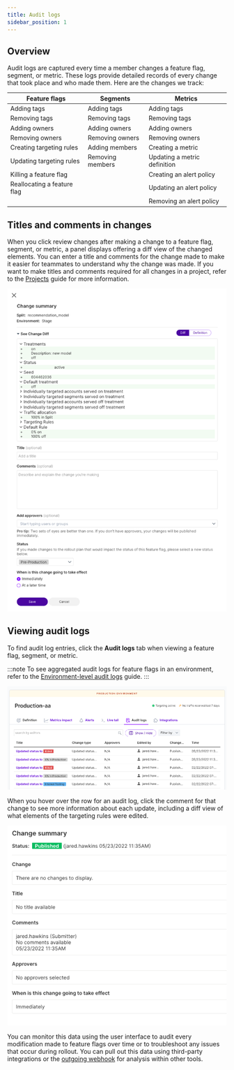 ```yaml
---
title: Audit logs
sidebar_position: 1
---
```


## Overview

Audit logs are captured every time a member changes a feature flag, segment, or metric. These logs provide detailed records of every change that took place and who made them. Here are the changes we track:  

| **Feature flags** | **Segments** | **Metrics** |
| --- | --- | --- |
| Adding tags | Adding tags | Adding tags |
| Removing tags | Removing tags | Removing tags |
| Adding owners | Adding owners | Adding owners |
| Removing owners | Removing owners | Removing owners |
| Creating targeting rules | Adding members | Creating a metric |
| Updating targeting rules | Removing members | Updating a metric definition |
| Killing a feature flag | | Creating an alert policy |
| Reallocating a feature flag | | Updating an alert policy |
| | | Removing an alert policy |

## Titles and comments in changes
When you click review changes after making a change to a feature flag, segment, or metric, a panel displays offering a diff view of the changed elements. You can enter a title and comments for the change made to make it easier for teammates to understand why the change was made. If you want to make titles and comments required for all changes in a project, refer to the [Projects](/docs/feature-management-experimentation/management-and-administration/account-settings/projects#editing-a-project) guide for more information.

![](../../static/change-summary-title.png)

## Viewing audit logs

To find audit log entries, click the **Audit logs** tab when viewing a feature flag, segment, or metric. 

:::note 
To see aggregated audit logs for feature flags in an environment, refer to the [Environment-level audit logs](https://help.split.io/hc/en-us/articles/13084776229773-Environment-level-audit-logs) guide.
:::

![](../../static/audit-logs.png)

When you hover over the row for an audit log, click the comment for that change to see more information about each update, including a diff view of what elements of the targeting rules were edited.

![](../../static/change-summary-comment.png)

You can monitor this data using the user interface to audit every modification made to feature flags over time or to troubleshoot any issues that occur during rollout. You can pull out this data using third-party integrations or the [outgoing webhook](https://help.split.io/hc/en-us/articles/360020957991-Outgoing-webhook-audit-log) for analysis within other tools.
